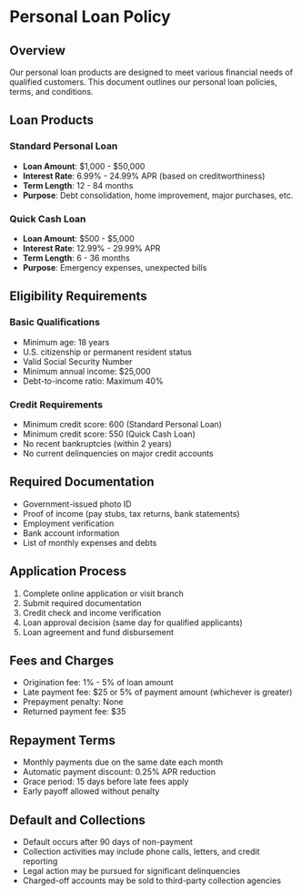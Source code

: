 # Personal Loan Policy

## Overview
Our personal loan products are designed to meet various financial needs of qualified customers. This document outlines our personal loan policies, terms, and conditions.

## Loan Products

### Standard Personal Loan
- **Loan Amount**: $1,000 - $50,000
- **Interest Rate**: 6.99% - 24.99% APR (based on creditworthiness)
- **Term Length**: 12 - 84 months
- **Purpose**: Debt consolidation, home improvement, major purchases, etc.

### Quick Cash Loan
- **Loan Amount**: $500 - $5,000
- **Interest Rate**: 12.99% - 29.99% APR
- **Term Length**: 6 - 36 months
- **Purpose**: Emergency expenses, unexpected bills

## Eligibility Requirements

### Basic Qualifications
- Minimum age: 18 years
- U.S. citizenship or permanent resident status
- Valid Social Security Number
- Minimum annual income: $25,000
- Debt-to-income ratio: Maximum 40%

### Credit Requirements
- Minimum credit score: 600 (Standard Personal Loan)
- Minimum credit score: 550 (Quick Cash Loan)
- No recent bankruptcies (within 2 years)
- No current delinquencies on major credit accounts

## Required Documentation
- Government-issued photo ID
- Proof of income (pay stubs, tax returns, bank statements)
- Employment verification
- Bank account information
- List of monthly expenses and debts

## Application Process
1. Complete online application or visit branch
2. Submit required documentation
3. Credit check and income verification
4. Loan approval decision (same day for qualified applicants)
5. Loan agreement and fund disbursement

## Fees and Charges
- Origination fee: 1% - 5% of loan amount
- Late payment fee: $25 or 5% of payment amount (whichever is greater)
- Prepayment penalty: None
- Returned payment fee: $35

## Repayment Terms
- Monthly payments due on the same date each month
- Automatic payment discount: 0.25% APR reduction
- Grace period: 15 days before late fees apply
- Early payoff allowed without penalty

## Default and Collections
- Default occurs after 90 days of non-payment
- Collection activities may include phone calls, letters, and credit reporting
- Legal action may be pursued for significant delinquencies
- Charged-off accounts may be sold to third-party collection agencies